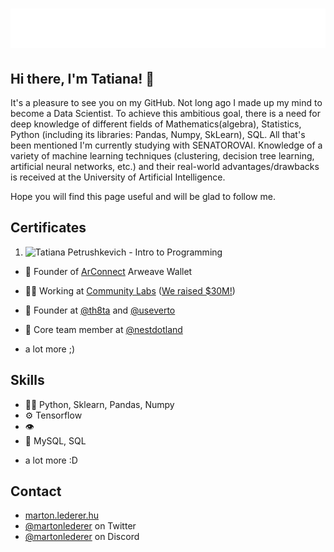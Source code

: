 <h1 align="center">
   <img src="https://github.com/kypena/kypena/blob/master/name.svg" alt="Tatiana " />
</h1>

## Hi there, I'm Tatiana! 👋
It's a pleasure to see you on my GitHub.
Not long ago I made up my mind to become a Data Scientist. To achieve this ambitious goal, there is a need for deep knowledge of different fields of Mathematics(algebra), Statistics, Python (including its libraries: Pandas, Numpy, SkLearn), SQL. All that's been mentioned I'm currently studying with SENATOROVAI.
Knowledge of a variety of machine learning techniques (clustering, decision tree learning, artificial neural networks, etc.) and their real-world advantages/drawbacks is received at the University of Artificial Intelligence.

Hope you will find this page useful and will  be glad to follow me.

## Certificates
1. ![Tatiana Petrushkevich - Intro to Programming](https://github.com/kypena/kypena/assets/114248345/2680b749-136a-49b7-a2ca-300f4d28a0c4)


- 🦔 Founder of [ArConnect](https://arconnect.io) Arweave Wallet

- 👨‍💻 Working at [Community Labs](https://communitylabs.com) ([We raised $30M!](https://www.bloomberg.com/news/articles/2022-09-08/teenage-founder-raises-30-million-for-crypto-startup-community-labs?utm_medium=email&utm_source=newsletter&utm_term=220908&utm_campaign=author_22684653#xj4y7vzkg&leadSource=uverify%20wall))

- 🧭 Founder at [@th8ta](https://github.com/th8ta) and [@useverto](https://github.com/useverto)

- 👥 Core team member at [@nestdotland](https://github.com/nestdotland)

+ a lot more ;)

## Skills
- 👨‍💻 Python, Sklearn, Pandas, Numpy
- ⚙️ Tensorflow
- 👁️ 
- 💽 MySQL, SQL
+ a lot more :D

## Contact
- [marton.lederer.hu](https://marton.lederer.hu)
- [@martonlederer](https://twitter.com/martonlederer) on Twitter
- [@martonlederer](./) on Discord
